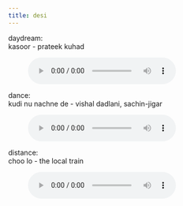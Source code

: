 ```yaml
---
title: desi
--- 
```


daydream:  
kasoor - prateek kuhad  
<figure>
    <audio
        controls
        src="/songs/kasoor.mp3">
            Your browser does not support the
            <code>audio</code> element.
    </audio>
</figure>

dance:  
kudi nu nachne de - vishal dadlani, sachin-jigar  
<figure>
    <audio
        controls
        src="/songs/kudi.mp3">
            Your browser does not support the
            <code>audio</code> element.
    </audio>
</figure>

distance:  
choo lo - the local train  
<figure>
    <audio
        controls
        src="/songs/choolo.mp3">
            Your browser does not support the
            <code>audio</code> element.
    </audio>
</figure>


